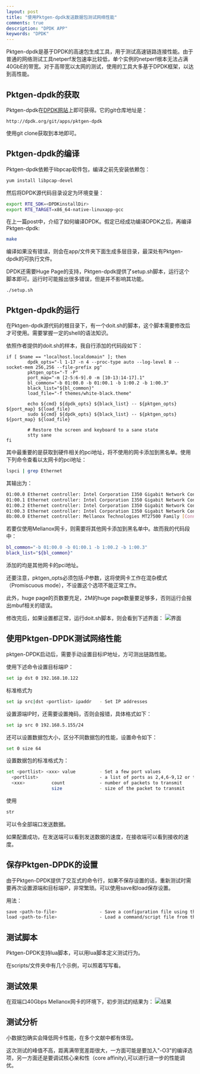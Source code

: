 ```yaml
---
layout: post
title: "使用Pktgen-dpdk发送数据包测试网络性能"
comments: true
description: "DPDK APP"
keywords: "DPDK"
---
```


Pktgen-dpdk是基于DPDK的高速包生成工具，用于测试高速链路连接性能。由于普通的网络测试工具netperf发包速率比较低，单个实例的netperf根本无法占满40GbE的带宽。对于高带宽以太网的测试，使用的工具大多基于DPDK框架，以达到高性能。


## Pktgen-dpdk的获取
Pktgen-dpdk在[DPDK网站](http://dpdk.org/download)上即可获得。它的git仓库地址是：

```
http://dpdk.org/git/apps/pktgen-dpdk
```

使用git clone获取到本地即可。

## Pktgen-dpdk的编译
Pktgen-dpdk依赖于libpcap软件包，编译之前先安装依赖包：

```bash
yum install libpcap-devel
```

然后将DPDK源代码目录设定为环境变量：

```bash
export RTE_SDK=<DPDKinstallDir>
export RTE_TARGET=x86_64-native-linuxapp-gcc
```

在上一篇post中，介绍了如何编译DPDK。假定已经成功编译DPDK之后，再编译Pktgen-dpdk:

```bash
make
```

编译如果没有错误，则会在app/文件夹下面生成多层目录，最深处有Pktgen-dpdk的可执行文件。

DPDK还需要Huge Page的支持，Pktgen-dpdk提供了setup.sh脚本，运行这个脚本即可。运行时可能报出很多错误，但是并不影响其功能。

```
./setup.sh
```

## Pktgen-dpdk的运行
在Pktgen-dpdk源代码的根目录下，有一个doit.sh的脚本，这个脚本需要修改后才可使用。需要掌握一定的shell的语法知识。

依照作者提供的doit.sh的样本，我自行添加的代码段如下：

```
if [ $name == "localhost.localdomain" ]; then
        dpdk_opts="-l 1-17 -n 4 --proc-type auto --log-level 8 --socket-mem 256,256 --file-prefix pg"
        pktgen_opts="-T -P"
        port_map="-m [2-5:6-9].0 -m [10-13:14-17].1"
        bl_common="-b 01:00.0 -b 01:00.1 -b 1:00.2 -b 1:00.3"
        black_list="${bl_common}"
        load_file="-f themes/white-black.theme"

        echo ${cmd} ${dpdk_opts} ${black_list} -- ${pktgen_opts} ${port_map} ${load_file}
        sudo ${cmd} ${dpdk_opts} ${black_list} -- ${pktgen_opts} ${port_map} ${load_file}

        # Restore the screen and keyboard to a sane state
        stty sane
fi
```

其中最重要的是获取到硬件相关的pci地址，将不使用的网卡添加到黑名单。使用下列命令查看以太网卡的pci地址：

```bash
lspci | grep Ethernet
```

其输出为：

```bash
01:00.0 Ethernet controller: Intel Corporation I350 Gigabit Network Connection (rev 01)
01:00.1 Ethernet controller: Intel Corporation I350 Gigabit Network Connection (rev 01)
01:00.2 Ethernet controller: Intel Corporation I350 Gigabit Network Connection (rev 01)
01:00.3 Ethernet controller: Intel Corporation I350 Gigabit Network Connection (rev 01)
8b:00.0 Ethernet controller: Mellanox Technologies MT27500 Family [ConnectX-3]
```

若要仅使用Mellanox网卡，则需要将其他网卡添加到黑名单中。故而我的代码段中：

```bash
bl_common="-b 01:00.0 -b 01:00.1 -b 1:00.2 -b 1:00.3"
black_list="${bl_common}"
```

添加的均是其他网卡的pci地址。

还要注意，pktgen_opts必须包括-P参数，这将使网卡工作在混杂模式（Promiscuous mode），不设置这个选项不能正常工作。

此外，huge page的页数要充足，2M的huge page数量要足够多，否则运行会报出mbuf相关的错误。

修改完后，如果设置都正常，运行doit.sh脚本，则会看到下述界面：
![界面](http://ww3.sinaimg.cn/mw1024/6a964b69jw1f8aeybegzlj20l90kbjsv.jpg)

## 使用Pktgen-DPDK测试网络性能
pktgen-DPDK启动后，需要手动设置目标IP地址，方可测出链路性能。

使用下述命令设置目标端IP：

```bash
set ip dst 0 192.168.10.122
```

标准格式为

```bash
set ip src|dst <portlist> ipaddr   - Set IP addresses
```

设置源端IP时，还需要设置掩码，否则会报错，具体格式如下：

```bash
set ip src 0 192.168.5.155/24
```

还可以设置数据包大小，区分不同数据包的性能，设置命令如下：

```bash
set 0 size 64
```

设置数据包的标准格式为：
```bash
set <portlist> <xxx> value         - Set a few port values
  <portlist>                       - a list of ports as 2,4,6-9,12 or the word 'all'
  <xxx>          count             - number of packets to transmit
                 size              - size of the packet to transmit
```

使用

```bash
str
```

可以令全部端口发送数据。

如果配置成功，在发送端可以看到发送数据的速度，在接收端可以看到接收的速度。

## 保存Pktgen-DPDK的设置

由于Pktgen-DPDK提供了交互式的命令行，如果不保存设置的话，重新测试时需要再次设置源端和目标端IP，非常繁琐。可以使用save和load保存设置。

用法：
```bash
save <path-to-file>                - Save a configuration file using the filename
load <path-to-file>                - Load a command/script file from the given path
```

## 测试脚本

Pktgen-DPDK支持lua脚本，可以用lua脚本定义测试行为。

在scripts/文件夹中有几个示例，可以照着写写看。

## 测试效果

在双端口40Gbps Mellanox网卡的环境下，初步测试的结果为：
![结果](http://ww2.sinaimg.cn/mw1024/6a964b69jw1f8afiy2txcj21kw17jgp4.jpg)

## 测试分析

小数据包确实会降低网卡性能，在多个文献中都有体现。

这次测试的峰值不高，距离满带宽差距很大，一方面可能是要加入"-O3"的编译选项，另一方面还是要调试核心亲和性（core affinity),可以进行进一步的性能调优。

